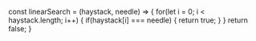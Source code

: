 const linearSearch = (haystack, needle) => {
  for(let i = 0; i < haystack.length; i++) {
    if(haystack[i] === needle) {
      return true;
    }
  }
  return false;
}